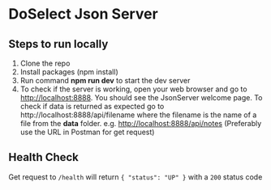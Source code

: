 # DoSelect Json Server


## Steps to run locally
1. Clone the repo
2. Install packages (npm install)
3. Run command **npm run dev** to start the dev server
4. To check if the server is working, open your web browser and go to <http://localhost:8888>. You should see the JsonServer welcome page. To check if data is returned as expected go to http://localhost:8888/api/filename where the filename is the name of a file from the **data** folder. e.g. <http://localhost:8888/api/notes> (Preferably use the URL in Postman for get request)

## Health Check

Get request to `/health` will return `{ "status": "UP" }` with a `200` status code